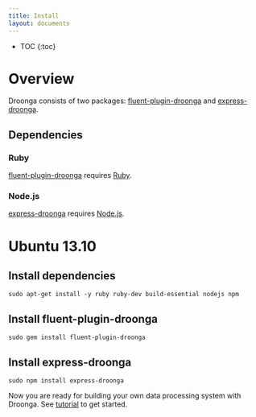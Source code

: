 ```yaml
---
title: Install
layout: documents
---
```


* TOC
{:toc}

# Overview

Droonga consists of two packages: [fluent-plugin-droonga][] and [express-droonga][].

## Dependencies

### Ruby

[fluent-plugin-droonga][] requires [Ruby][].

### Node.js

[express-droonga][] requires [Node.js][].


# Ubuntu 13.10

## Install dependencies

    sudo apt-get install -y ruby ruby-dev build-essential nodejs npm

## Install fluent-plugin-droonga

    sudo gem install fluent-plugin-droonga

## Install express-droonga

    sudo npm install express-droonga

Now you are ready for building your own data processing system with Droonga. See [tutorial](/tutorial/) to get started.

  [Ruby]: http://www.ruby-lang.org/
  [Node.js]: http://nodejs.org/
  [fluent-plugin-droonga]: https://github.com/droonga/fluent-plugin-droonga
  [express-droonga]: https://github.com/droonga/express-droonga
